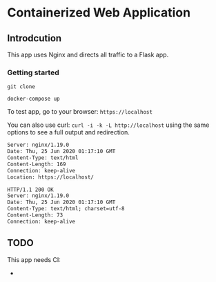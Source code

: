 # Containerized Web Application

## Introdcution

This app uses Nginx and directs all traffic to a Flask app.

### Getting started

`git clone`

`docker-compose up`

To test app, go to your browser: `https://localhost`

You can also use curl: `curl -i -k -L http://localhost` using the same options to see a full output and redirection.

```HTTP/1.1 301 Moved Permanently
Server: nginx/1.19.0
Date: Thu, 25 Jun 2020 01:17:10 GMT
Content-Type: text/html
Content-Length: 169
Connection: keep-alive
Location: https://localhost/

HTTP/1.1 200 OK
Server: nginx/1.19.0
Date: Thu, 25 Jun 2020 01:17:10 GMT
Content-Type: text/html; charset=utf-8
Content-Length: 73
Connection: keep-alive
```

## TODO

This app needs CI:

- 
